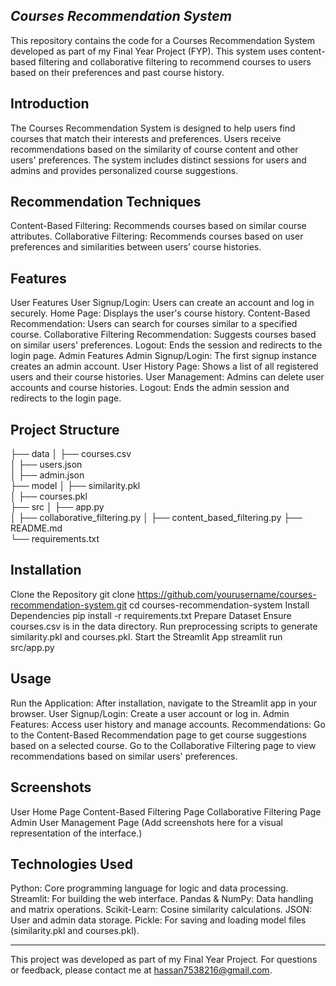 ***Courses Recommendation System***
----------------------------------------------------------------------------------------------------------------------------------------------------------------------
This repository contains the code for a Courses Recommendation System developed as part of my Final Year Project (FYP). This system uses content-based filtering and collaborative filtering to recommend courses to users based on their preferences and past course history.

**Introduction**
----------------------------------------------------------------------------------------------------------------------------------------------------------------------
The Courses Recommendation System is designed to help users find courses that match their interests and preferences. Users receive recommendations based on the similarity of course content and other users' preferences. The system includes distinct sessions for users and admins and provides personalized course suggestions.

Recommendation Techniques
----------------------------------------------------------------------------------------------------------------------------------------------------------------------
Content-Based Filtering: Recommends courses based on similar course attributes.
Collaborative Filtering: Recommends courses based on user preferences and similarities between users’ course histories.

**Features**
----------------------------------------------------------------------------------------------------------------------------------------------------------------------
User Features
User Signup/Login: Users can create an account and log in securely.
Home Page: Displays the user's course history.
Content-Based Recommendation: Users can search for courses similar to a specified course.
Collaborative Filtering Recommendation: Suggests courses based on similar users' preferences.
Logout: Ends the session and redirects to the login page.
Admin Features
Admin Signup/Login: The first signup instance creates an admin account.
User History Page: Shows a list of all registered users and their course histories.
User Management: Admins can delete user accounts and course histories.
Logout: Ends the admin session and redirects to the login page.

**Project Structure**
----------------------------------------------------------------------------------------------------------------------------------------------------------------------
├── data
│   ├── courses.csv              
│   ├── users.json               
│   ├── admin.json               
├── model
│   ├── similarity.pkl           
│   ├── courses.pkl              
├── src
│   ├── app.py                   
│   ├── collaborative_filtering.py 
│   ├── content_based_filtering.py
├── README.md                    
└── requirements.txt             

**Installation**
----------------------------------------------------------------------------------------------------------------------------------------------------------------------
Clone the Repository
git clone https://github.com/yourusername/courses-recommendation-system.git
cd courses-recommendation-system
Install Dependencies
pip install -r requirements.txt
Prepare Dataset
Ensure courses.csv is in the data directory.
Run preprocessing scripts to generate similarity.pkl and courses.pkl.
Start the Streamlit App
streamlit run src/app.py


**Usage**
----------------------------------------------------------------------------------------------------------------------------------------------------------------------
Run the Application: After installation, navigate to the Streamlit app in your browser.
User Signup/Login: Create a user account or log in.
Admin Features: Access user history and manage accounts.
Recommendations:
Go to the Content-Based Recommendation page to get course suggestions based on a selected course.
Go to the Collaborative Filtering page to view recommendations based on similar users' preferences.

**Screenshots**
----------------------------------------------------------------------------------------------------------------------------------------------------------------------
User Home Page
Content-Based Filtering Page
Collaborative Filtering Page
Admin User Management Page
(Add screenshots here for a visual representation of the interface.)



**Technologies Used**
----------------------------------------------------------------------------------------------------------------------------------------------------------------------
Python: Core programming language for logic and data processing.
Streamlit: For building the web interface.
Pandas & NumPy: Data handling and matrix operations.
Scikit-Learn: Cosine similarity calculations.
JSON: User and admin data storage.
Pickle: For saving and loading model files (similarity.pkl and courses.pkl).

----------------------------------------------------------------------------------------------------------------------------------------------------------------------
This project was developed as part of my Final Year Project. For questions or feedback, please contact me at hassan7538216@gmail.com.
